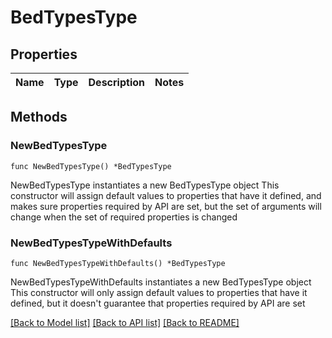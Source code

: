 # BedTypesType

## Properties

Name | Type | Description | Notes
------------ | ------------- | ------------- | -------------

## Methods

### NewBedTypesType

`func NewBedTypesType() *BedTypesType`

NewBedTypesType instantiates a new BedTypesType object
This constructor will assign default values to properties that have it defined,
and makes sure properties required by API are set, but the set of arguments
will change when the set of required properties is changed

### NewBedTypesTypeWithDefaults

`func NewBedTypesTypeWithDefaults() *BedTypesType`

NewBedTypesTypeWithDefaults instantiates a new BedTypesType object
This constructor will only assign default values to properties that have it defined,
but it doesn't guarantee that properties required by API are set


[[Back to Model list]](../README.md#documentation-for-models) [[Back to API list]](../README.md#documentation-for-api-endpoints) [[Back to README]](../README.md)


